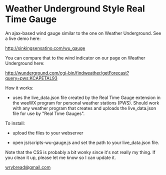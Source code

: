 # Weather Underground Style Real Time Gauge

An ajax-based wind gauge similar to the one on Weather Underground. See a live demo here:

http://sinkingsensatino.com/wu_gauge

You can compare that to the wind indicator on our page on Weather Underground here:

http://wunderground.com/cgi-bin/findweather/getForecast?query=pws:KCAPETAL93

How it works:

- uses the live_data.json file created by the Real Time Gauge extension in the weeWX program for personal weather stations (PWS). Should work with any weather program that creates and uploads the live_data.json file for use by "Real Time Gauges".

To install:

- upload the files to your webserver

- open js/scripts-wu-gauge.js and set the path to your live_data.json file.

Note that the CSS is probably a bit wonky since it's not really my thing. If you clean it up, please let me know so I can update it.

wrybread@gmail.com

